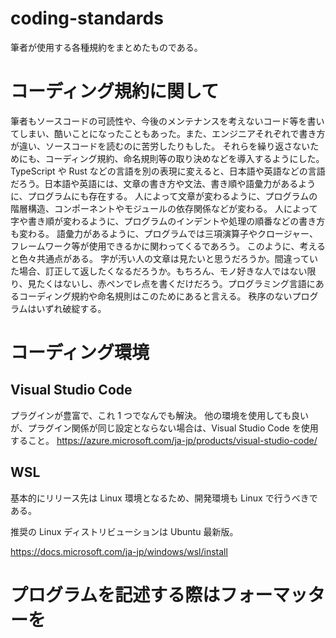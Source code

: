 # coding-standards

筆者が使用する各種規約をまとめたものである。

# コーディング規約に関して

筆者もソースコードの可読性や、今後のメンテナンスを考えないコード等を書いてしまい、酷いことになったこともあった。また、エンジニアそれぞれで書き方が違い、ソースコードを読むのに苦労したりもした。
それらを繰り返さないためにも、コーディング規約、命名規則等の取り決めなどを導入するようにした。
TypeScript や Rust などの言語を別の表現に変えると、日本語や英語などの言語だろう。日本語や英語には、文章の書き方や文法、書き順や語彙力があるように、プログラムにも存在する。
人によって文章が変わるように、プログラムの階層構造、コンポーネントやモジュールの依存関係などが変わる。
人によって字や書き順が変わるように、プログラムのインデントや処理の順番などの書き方も変わる。
語彙力があるように、プログラムでは三項演算子やクロージャー、フレームワーク等が使用できるかに関わってくるであろう。
このように、考えると色々共通点がある。
字が汚い人の文章は見たいと思うだろうか。間違っていた場合、訂正して返したくなるだろうか。もちろん、モノ好きな人ではない限り、見たくはないし、赤ペンでレ点を書くだけだろう。プログラミング言語にあるコーディング規約や命名規則はこのためにあると言える。
秩序のないプログラムはいずれ破綻する。

# コーディング環境

## Visual Studio Code

プラグインが豊富で、これ 1 つでなんでも解決。
他の環境を使用しても良いが、プラグイン関係が同じ設定とならない場合は、Visual Studio Code を使用すること。
https://azure.microsoft.com/ja-jp/products/visual-studio-code/

## WSL

基本的にリリース先は Linux 環境となるため、開発環境も Linux で行うべきである。

推奨の Linux ディストリビューションは Ubuntu 最新版。

https://docs.microsoft.com/ja-jp/windows/wsl/install

# プログラムを記述する際はフォーマッターを
